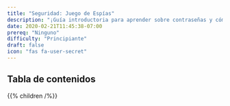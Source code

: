 ```yaml
---
title: "Seguridad: Juego de Espías"
description: "¡Guía introductoria para aprender sobre contraseñas y cómo crear una segura!"
date: 2020-02-21T11:45:38-07:00
prereq: "Ninguno"
difficulty: "Principiante"
draft: false
icon: "fas fa-user-secret"
---
```


## Tabla de contenidos

{{% children /%}}
